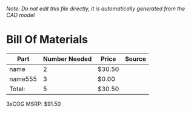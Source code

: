 ###### Note: Do not edit this file directly, it is automatically generated from the CAD model 
# Bill Of Materials 
 |Part|Number Needed|Price|Source| 
 |----|----------|-----|-----|
|name|2|$30.50||
|name555|3|$0.00||
|Total: |5|$30.50| |

 3xCOG MSRP: $91.50
